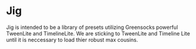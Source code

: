 Jig
===

Jig is intended to be a library of presets utilizing Greensocks powerful TweenLite and TimelineLite. We are sticking to TweenLite and Timeline Lite until it is neccessary to load thier robust max cousins.
